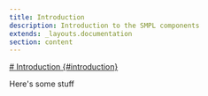 ```yaml
---
title: Introduction
description: Introduction to the SMPL components
extends: _layouts.documentation
section: content
---
```


<a href="#introduction" class="header--link">
# Introduction {#introduction}
</a>

Here's some stuff